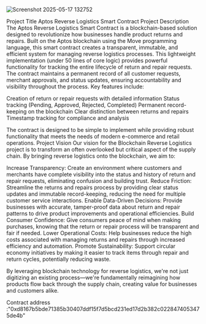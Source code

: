 
![Screenshot 2025-05-17 132752](https://github.com/user-attachments/assets/fccc1d56-afc6-409b-9dca-eb9776c7cd7e)

Project Title
Aptos Reverse Logistics Smart Contract
Project Description
The Aptos Reverse Logistics Smart Contract is a blockchain-based solution designed to revolutionize how businesses handle product returns and repairs. Built on the Aptos blockchain using the Move programming language, this smart contract creates a transparent, immutable, and efficient system for managing reverse logistics processes.
This lightweight implementation (under 50 lines of core logic) provides powerful functionality for tracking the entire lifecycle of return and repair requests. The contract maintains a permanent record of all customer requests, merchant approvals, and status updates, ensuring accountability and visibility throughout the process.
Key features include:

Creation of return or repair requests with detailed information
Status tracking (Pending, Approved, Rejected, Completed)
Permanent record-keeping on the blockchain
Clear distinction between returns and repairs
Timestamp tracking for compliance and analysis

The contract is designed to be simple to implement while providing robust functionality that meets the needs of modern e-commerce and retail operations.
Project Vision
Our vision for the Blockchain Reverse Logistics project is to transform an often overlooked but critical aspect of the supply chain. By bringing reverse logistics onto the blockchain, we aim to:

Increase Transparency: Create an environment where customers and merchants have complete visibility into the status and history of return and repair requests, eliminating confusion and building trust.
Reduce Friction: Streamline the returns and repairs process by providing clear status updates and immutable record-keeping, reducing the need for multiple customer service interactions.
Enable Data-Driven Decisions: Provide businesses with accurate, tamper-proof data about return and repair patterns to drive product improvements and operational efficiencies.
Build Consumer Confidence: Give consumers peace of mind when making purchases, knowing that the return or repair process will be transparent and fair if needed.
Lower Operational Costs: Help businesses reduce the high costs associated with managing returns and repairs through increased efficiency and automation.
Promote Sustainability: Support circular economy initiatives by making it easier to track items through repair and return cycles, potentially reducing waste.

By leveraging blockchain technology for reverse logistics, we're not just digitizing an existing process—we're fundamentally reimagining how products flow back through the supply chain, creating value for businesses and customers alike.

Contract address :"0xd8167b5bde71385b30407ddf15f7d5bcd231ed17d2b382c0228474053475de4b"
